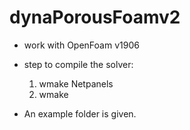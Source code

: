 # dynaPorousFoamv2

- work with OpenFoam v1906

- step to compile the solver:
    1. wmake Netpanels
    2. wmake
- An example folder is given.
